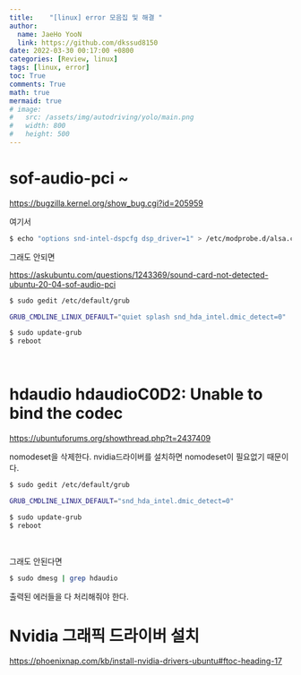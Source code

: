 ```yaml
---
title:    "[linux] error 모음집 및 해결 "
author:
  name: JaeHo YooN
  link: https://github.com/dkssud8150
date: 2022-03-30 00:17:00 +0800
categories: [Review, linux]
tags: [linux, error]
toc: True
comments: True
math: true
mermaid: true
# image:
#   src: /assets/img/autodriving/yolo/main.png
#   width: 800
#   height: 500
---
```


# sof-audio-pci ~

https://bugzilla.kernel.org/show_bug.cgi?id=205959

여기서 

```bash
$ echo "options snd-intel-dspcfg dsp_driver=1" > /etc/modprobe.d/alsa.conf
```

그래도 안되면

https://askubuntu.com/questions/1243369/sound-card-not-detected-ubuntu-20-04-sof-audio-pci

```bash
$ sudo gedit /etc/default/grub

GRUB_CMDLINE_LINUX_DEFAULT="quiet splash snd_hda_intel.dmic_detect=0"

$ sudo update-grub
$ reboot
```

<br>

# hdaudio hdaudioC0D2: Unable to bind the codec

https://ubuntuforums.org/showthread.php?t=2437409

nomodeset을 삭제한다. nvidia드라이버를 설치하면 nomodeset이 필요없기 때문이다.

```bash
$ sudo gedit /etc/default/grub

GRUB_CMDLINE_LINUX_DEFAULT="snd_hda_intel.dmic_detect=0"

$ sudo update-grub
$ reboot
```

<br>

그래도 안된다면 

```bash
$ sudo dmesg | grep hdaudio

```

출력된 에러들을 다 처리해줘야 한다.



# Nvidia 그래픽 드라이버 설치

https://phoenixnap.com/kb/install-nvidia-drivers-ubuntu#ftoc-heading-17


